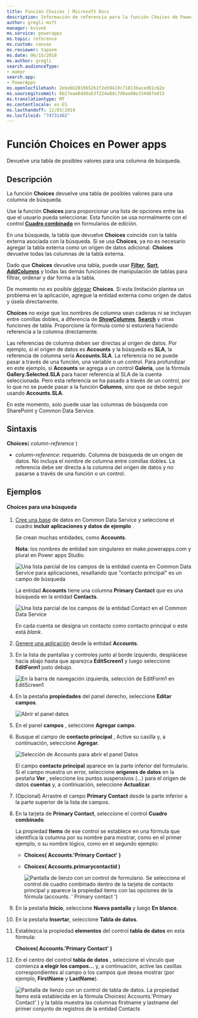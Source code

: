 ```yaml
---
title: Función Choices | Microsoft Docs
description: Información de referencia para la función Choices de Power Apps, incluida la sintaxis
author: gregli-msft
manager: kvivek
ms.service: powerapps
ms.topic: reference
ms.custom: canvas
ms.reviewer: tapanm
ms.date: 06/15/2018
ms.author: gregli
search.audienceType:
- maker
search.app:
- PowerApps
ms.openlocfilehash: 2ebe6b2019652b1f2e59419c718136aced81c62e
ms.sourcegitcommit: 6b27eae6dd8a53f224a8dc7d0aa00e334d6fed15
ms.translationtype: MT
ms.contentlocale: es-ES
ms.lasthandoff: 12/03/2019
ms.locfileid: "74731402"
---
```

# <a name="choices-function-in-power-apps"></a>Función Choices en Power apps
Devuelve una tabla de posibles valores para una columna de búsqueda.

## <a name="description"></a>Descripción
La función **Choices** devuelve una tabla de posibles valores para una columna de búsqueda.  

Use la función **Choices** para proporcionar una lista de opciones entre las que el usuario pueda seleccionar. Esta función se usa normalmente con el control [**Cuadro combinado**](../controls/control-combo-box.md) en formularios de edición.

En una búsqueda, la tabla que devuelve **Choices** coincide con la tabla externa asociada con la búsqueda. Si se usa **Choices**, ya no es necesario agregar la tabla externa como un origen de datos adicional. **Choices** devuelve todas las columnas de la tabla externa.

Dado que **Choices** devuelve una tabla, puede usar [**Filter**](function-filter-lookup.md), [**Sort**](function-sort.md), [**AddColumns**](function-table-shaping.md) y todas las demás funciones de manipulación de tablas para filtrar, ordenar y dar forma a la tabla. 

De momento no es posible [delegar](../delegation-overview.md) **Choices**. Si esta limitación plantea un problema en la aplicación, agregue la entidad externa como origen de datos y úsela directamente. 

**Choices** no exige que los nombres de columna sean cadenas ni se incluyan entre comillas dobles, a diferencia de [**ShowColumns**](function-table-shaping.md), [**Search**](function-filter-lookup.md) y otras funciones de tabla. Proporcione la fórmula como si estuviera haciendo referencia a la columna directamente.

Las referencias de columna deben ser directas al origen de datos. Por ejemplo, si el origen de datos es **Accounts** y la búsqueda es **SLA**, la referencia de columna sería **Accounts.SLA**. La referencia no se puede pasar a través de una función, una variable o un control. Para profundizar en este ejemplo, si **Accounts** se agrega a un control **Galería**, use la fórmula **Gallery.Selected.SLA** para hacer referencia al SLA de la cuenta seleccionada. Pero esta referencia se ha pasado a través de un control, por lo que no se puede pasar a la función **Columns**, sino que se debe seguir usando **Accounts.SLA**.

En este momento, solo puede usar las columnas de búsqueda con SharePoint y Common Data Service.

## <a name="syntax"></a>Sintaxis
**Choices**( *column-reference* )

* *column-reference*: requerido.  Columna de búsqueda de un origen de datos. No incluya el nombre de columna entre comillas dobles. La referencia debe ser directa a la columna del origen de datos y no pasarse a través de una función o un control.

## <a name="examples"></a>Ejemplos

#### <a name="choices-for-a-lookup"></a>Choices para una búsqueda

1. [Cree una base](../../../administrator/create-database.md) de datos en Common Data Service y seleccione el cuadro **incluir aplicaciones y datos de ejemplo** .

    Se crean muchas entidades, como **Accounts**.

    **Nota**: los nombres de entidad son singulares en make.powerapps.com y plural en Power apps Studio.

    ![Una lista parcial de los campos de la entidad cuenta en Common Data Service para aplicaciones, resaltando que "contacto principal" es un campo de búsqueda](media/function-choices/entity-account.png)

    La entidad **Accounts** tiene una columna **Primary Contact** que es una búsqueda en la entidad **Contacts**.  

    ![Una lista parcial de los campos de la entidad Contact en el Common Data Service](media/function-choices/entity-contact.png)

    En cada cuenta se designa un contacto como contacto principal o este está *blank*.

1. [Genere una aplicación](../data-platform-create-app.md) desde la entidad **Accounts**.

1. En la lista de pantallas y controles junto al borde izquierdo, desplácese hacia abajo hasta que aparezca **EditScreen1** y luego seleccione **EditForm1** justo debajo.

    ![En la barra de navegación izquierda, selección de EditForm1 en EditScreen1](media/function-choices/select-editform.png)

1. En la pestaña **propiedades** del panel derecho, seleccione **Editar campos**.

    ![Abrir el panel datos](media/function-choices/open-data-pane.png)

1. En el panel **campos** , seleccione **Agregar campo**.

1. Busque el campo de **contacto principal** , Active su casilla y, a continuación, seleccione **Agregar**.

    ![Selección de Accounts para abrir el panel Datos](media/function-choices/field-list.png)

    El campo **contacto principal** aparece en la parte inferior del formulario. Si el campo muestra un error, seleccione **orígenes de datos** en la pestaña **Ver** , seleccione los puntos suspensivos (...) para el origen de datos **cuentas** y, a continuación, seleccione **Actualizar**.

1. (Opcional) Arrastre el campo **Primary Contact** desde la parte inferior a la parte superior de la lista de campos.

1. En la tarjeta de **Primary Contact**, seleccione el control **Cuadro combinado**.

    La propiedad **Items** de ese control se establece en una fórmula que identifica la columna por su nombre para mostrar, como en el primer ejemplo, o su nombre lógico, como en el segundo ejemplo:

   - **Choices( Accounts.'Primary Contact' )**
   - **Choices( Accounts.primarycontactid )**

     ![Pantalla de lienzo con un control de formulario. Se selecciona el control de cuadro combinado dentro de la tarjeta de contacto principal y aparece la propiedad items con las opciones de la fórmula (accounts. ' Primary contact ')](media/function-choices/accounts-primary-contact.png)

1. En la pestaña **Inicio**, seleccione **Nueva pantalla** y luego **En blanco**.

1. En la pestaña **Insertar**, seleccione **Tabla de datos**.

1. Establezca la propiedad **elementos** del control **tabla de datos** en esta fórmula:

     **Choices( Accounts.'Primary Contact' )**

1. En el centro del control **tabla de datos** , seleccione el vínculo que comienza **a elegir los campos...** y, a continuación, active las casillas correspondientes al campo o los campos que desea mostrar (por ejemplo, **FirstName** y **LastName**).

     ![Pantalla de lienzo con un control de tabla de datos. La propiedad Items está establecida en la fórmula Choices( Accounts.'Primary Contact' ) y la tabla muestra las columnas firstname y lastname del primer conjunto de registros de la entidad Contacts](media/function-choices/full-accounts-pc.png)